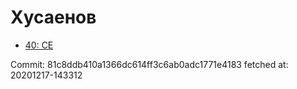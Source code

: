 # Хусаенов
- [40: CE](40.md)

Commit: 81c8ddb410a1366dc614ff3c6ab0adc1771e4183
 fetched at: 20201217-143312
